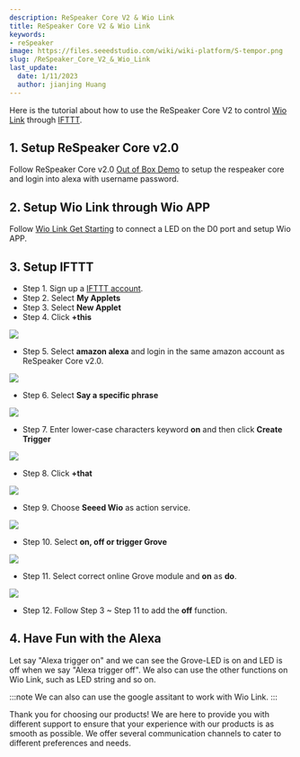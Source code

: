 ```yaml
---
description: ReSpeaker Core V2 & Wio Link
title: ReSpeaker Core V2 & Wio Link
keywords:
- reSpeaker
image: https://files.seeedstudio.com/wiki/wiki-platform/S-tempor.png
slug: /ReSpeaker_Core_V2_&_Wio_Link
last_update:
  date: 1/11/2023
  author: jianjing Huang
---
```


Here is the tutorial about how to use the ReSpeaker Core V2 to control [Wio Link](https://wiki.seeedstudio.com/Wio_Link/) through [IFTTT](https://ifttt.com/).

## 1. Setup ReSpeaker Core v2.0

Follow ReSpeaker Core v2.0 [Out of Box Demo](https://wiki.seeedstudio.com/ReSpeaker_Core_v2.0/#out-of-box-demo) to setup the respeaker core and login into alexa with username password. 

## 2. Setup Wio Link through Wio APP

Follow [Wio Link Get Starting](https://wiki.seeedstudio.com/Wio_Link/#get-started) to connect a LED on the D0 port and setup Wio APP.

## 3. Setup IFTTT

- Step 1. Sign up a [IFTTT account](https://ifttt.com/join).
- Step 2. Select **My Applets**
- Step 3. Select **New Applet**
- Step 4. Click  **+this**

![](https://files.seeedstudio.com/wiki/ReSpeaker_Core_V2_-_Wio_Link/this.png)

- Step 5. Select **amazon alexa** and login in the same amazon account as ReSpeaker Core v2.0. 

![](https://files.seeedstudio.com/wiki/ReSpeaker_Core_V2_-_Wio_Link/alexa.png)

- Step 6. Select  **Say a specific phrase**

![](https://files.seeedstudio.com/wiki/ReSpeaker_Core_V2_-_Wio_Link/say_a_specific_phase.png)

- Step 7. Enter lower-case characters keyword **on** and then click **Create Trigger**

![](https://files.seeedstudio.com/wiki/ReSpeaker_Core_V2_-_Wio_Link/key_word.png)

- Step 8. Click **+that**

![](https://files.seeedstudio.com/wiki/ReSpeaker_Core_V2_-_Wio_Link/that.png)

- Step 9. Choose **Seeed Wio** as action service.

![](https://files.seeedstudio.com/wiki/ReSpeaker_Core_V2_-_Wio_Link/wio.png)

- Step 10. Select **on, off or trigger Grove**

![](https://files.seeedstudio.com/wiki/ReSpeaker_Core_V2_-_Wio_Link/choose_action.png)

- Step 11. Select correct online Grove module and **on** as **do**.

![](https://files.seeedstudio.com/wiki/ReSpeaker_Core_V2_-_Wio_Link/on.png)

- Step 12. Follow Step 3 ~ Step 11 to add the **off** function. 

## 4. Have Fun with the Alexa

Let say "Alexa trigger on" and we can see the Grove-LED is on and LED is off when we say "Alexa trigger off". We also can use the other functions on Wio Link, such as LED string and so on. 

:::note
    We can also can use the google assitant to work with Wio Link.
:::

Thank you for choosing our products! We are here to provide you with different support to ensure that your experience with our products is as smooth as possible. We offer several communication channels to cater to different preferences and needs.

<div class="button_tech_support_container">
<a href="https://forum.seeedstudio.com/" class="button_forum"></a> 
<a href="https://www.seeedstudio.com/contacts" class="button_email"></a>
</div>

<div class="button_tech_support_container">
<a href="https://discord.gg/eWkprNDMU7" class="button_discord"></a> 
<a href="https://github.com/Seeed-Studio/wiki-documents/discussions/69" class="button_discussion"></a>
</div>
